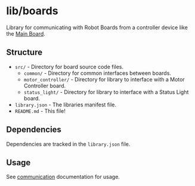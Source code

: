 # lib/boards

Library for communicating with Robot Boards from a controller device like the
[Main Board](../../boards/main_board/README.md).

## Structure

- `src/` - Directory for board source code files.
  - `common/` - Directory for common interfaces between boards.
  - `motor_controller/` - Directory for library to interface with a Motor
    Controller board.
  - `status_light/` - Directory for library to interface with a Status Light
    board.
- `library.json` - The libraries manifest file.
- `README.md` - This file!

## Dependencies

Dependencies are tracked in the `library.json` file.

## Usage

See [communication](../../docs/communication.md) documentation for usage.
